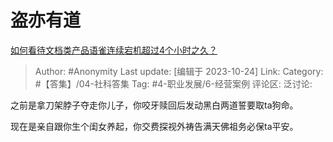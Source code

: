 # 盗亦有道
[如何看待文档类产品语雀连续宕机超过4个小时之久？](https://www.zhihu.com/question/627448953/answer/3262292209)

> Author: #Anonymity
> Last update: [编辑于 2023-10-24]
> Link:
> Category: #【答集】/04-社科答集
> Tag: #4-职业发展/6-经营案例
> 评论区:
> 泛讨论:

之前是拿刀架脖子夺走你儿子，你咬牙赎回后发动黑白两道誓要取ta狗命。

现在是亲自跟你生个闺女养起，你交费探视外祷告满天佛祖务必保ta平安。
